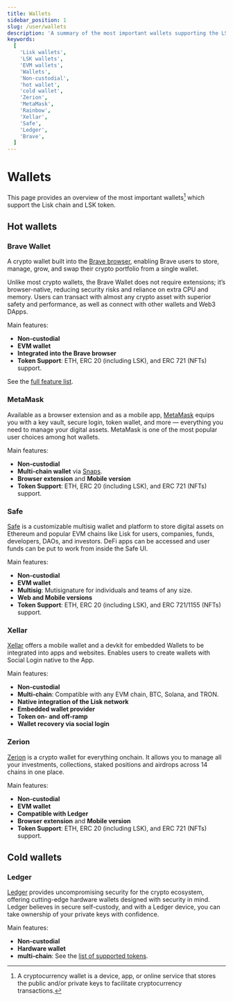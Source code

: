 ```yaml
---
title: Wallets
sidebar_position: 1
slug: /user/wallets
description: 'A summary of the most important wallets supporting the LSK token.'
keywords:
  [
    'Lisk wallets',
    'LSK wallets',
    'EVM wallets',
    'Wallets',
    'Non-custodial',
    'hot wallet',
    'cold wallet',
    'Zerion',
    'MetaMask',
    'Rainbow',
    'Xellar',
    'Safe',
    'Ledger',
    'Brave',
  ]
---
```


# Wallets
This page provides an overview of the most important wallets[^1] which support the Lisk chain and LSK token.

[^1]: A cryptocurrency wallet is a device, app, or online service that stores the public and/or private keys to facilitate cryptocurrency transactions. 

## Hot wallets

### Brave Wallet
A crypto wallet built into the [Brave browser](https://brave.com/), enabling Brave users to store, manage, grow, and swap their crypto portfolio from a single wallet.

Unlike most crypto wallets, the Brave Wallet does not require extensions; it’s browser-native, reducing security risks and reliance on extra CPU and memory. Users can transact with almost any crypto asset with superior safety and performance, as well as connect with other wallets and Web3 DApps.

Main features:
- **Non-custodial**
- **EVM wallet**
- **Integrated into the Brave browser**
- **Token Support**: ETH, ERC 20 (including LSK), and ERC 721 (NFTs) support.

See the [full feature list](https://support.brave.com/hc/en-us/articles/14380262951053-What-features-are-available-in-Brave-Wallet).

### MetaMask
Available as a browser extension and as a mobile app, [MetaMask](https://metamask.io/) equips you with a key vault, secure login, token wallet, and more — everything you need to manage your digital assets.
MetaMask is one of the most popular user choices among hot wallets.

Main features:
- **Non-custodial**
- **Multi-chain wallet** via [Snaps](https://support.metamask.io/metamask-snaps/what-are-interoperability-snaps/).
- **Browser extension** and **Mobile version**
- **Token Support**: ETH, ERC 20 (including LSK), and ERC 721 (NFTs) support.

### Safe

[Safe](https://safe.optimism.io/welcome/accounts?chain=lisk) is a customizable multisig wallet and platform to store digital assets on Ethereum and popular EVM chains like Lisk for users, companies, funds, developers, DAOs, and investors.
DeFi apps can be accessed and user funds can be put to work from inside the Safe UI.

Main features:
- **Non-custodial**
- **EVM wallet**
- **Multisig**: Mutisignature for individuals and teams of any size.
- **Web and Mobile versions**
- **Token Support**: ETH, ERC 20 (including LSK), and ERC 721/1155 (NFTs) support.


### Xellar

[Xellar](https://xellar.co/) offers a mobile wallet and a devkit for embedded Wallets to be integrated into apps and websites.
Enables users to create wallets with Social Login native to the App.

Main features:
- **Non-custodial**
- **Multi-chain**: Compatible with any EVM chain, BTC, Solana, and TRON.
- **Native integration of the Lisk network**
- **Embedded wallet provider**
- **Token on- and off-ramp**
- **Wallet recovery via social login**

### Zerion
[Zerion](https://zerion.io/) is a crypto wallet for everything onchain. 
It allows you to manage all your investments, collections, staked positions and airdrops across 14 chains in one place.

Main features:
- **Non-custodial**
- **EVM wallet**
- **Compatible with Ledger**
- **Browser extension** and **Mobile version**
- **Token Support**: ETH, ERC 20 (including LSK), and ERC 721 (NFTs) support.

## Cold wallets

### Ledger
[Ledger](https://www.ledger.com/) provides uncompromising security for the crypto ecosystem, offering cutting-edge hardware wallets designed with security in mind.
Ledger believes in secure self-custody, and with a Ledger device, you can take ownership of your private keys with confidence.

Main features:
- **Non-custodial**
- **Hardware wallet**
- **multi-chain**: See the [list of supported tokens](https://www.ledger.com/supported-crypto-assets).